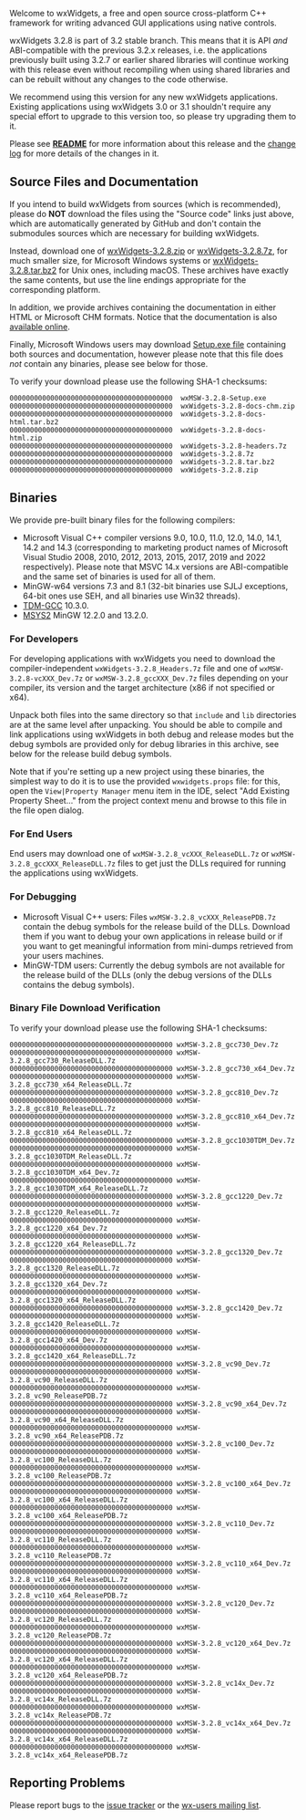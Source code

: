 Welcome to wxWidgets, a free and open source cross-platform C++ framework for writing advanced GUI applications using native controls.

wxWidgets 3.2.8 is part of 3.2 stable branch. This means that it is API _and_ ABI-compatible with the previous 3.2.x releases, i.e. the applications previously built using 3.2.7 or earlier shared libraries will continue working with this release even without recompiling when using shared libraries and can be rebuilt without any changes to the code otherwise.

We recommend using this version for any new wxWidgets applications. Existing applications using wxWidgets 3.0 or 3.1 shouldn't require any special effort to upgrade to this version too, so please try upgrading them to it.

Please see [**README**](https://raw.githubusercontent.com/wxWidgets/wxWidgets/v3.2.8/docs/readme.txt) for more information about this release and the [change log](https://raw.githubusercontent.com/wxWidgets/wxWidgets/v3.2.8/docs/changes.txt) for more details of the changes in it.


## Source Files and Documentation

If you intend to build wxWidgets from sources (which is recommended), please do **NOT** download the files using the "Source code" links just above, which are automatically generated by GitHub and don't contain the submodules sources which are necessary for building wxWidgets.

Instead, download one of [wxWidgets-3.2.8.zip](https://github.com/wxWidgets/wxWidgets/releases/download/v3.2.8/wxWidgets-3.2.8.zip) or [wxWidgets-3.2.8.7z](https://github.com/wxWidgets/wxWidgets/releases/download/v3.2.8/wxWidgets-3.2.8.7z), for much smaller size, for Microsoft Windows systems or [wxWidgets-3.2.8.tar.bz2](https://github.com/wxWidgets/wxWidgets/releases/download/v3.2.8/wxWidgets-3.2.8.tar.bz2) for Unix ones, including macOS. These archives have exactly the same contents, but use the line endings appropriate for the corresponding platform.

In addition, we provide archives containing the documentation in either HTML or Microsoft CHM formats. Notice that the documentation is also [available online](https://docs.wxwidgets.org/3.2.8).

Finally, Microsoft Windows users may download [Setup.exe file](https://github.com/wxWidgets/wxWidgets/releases/download/v3.2.8/wxMSW-3.2.8-Setup.exe) containing both sources and documentation, however please note that this file does _not_ contain any binaries, please see below for those.

To verify your download please use the following SHA-1 checksums:

    0000000000000000000000000000000000000000  wxMSW-3.2.8-Setup.exe
    0000000000000000000000000000000000000000  wxWidgets-3.2.8-docs-chm.zip
    0000000000000000000000000000000000000000  wxWidgets-3.2.8-docs-html.tar.bz2
    0000000000000000000000000000000000000000  wxWidgets-3.2.8-docs-html.zip
    0000000000000000000000000000000000000000  wxWidgets-3.2.8-headers.7z
    0000000000000000000000000000000000000000  wxWidgets-3.2.8.7z
    0000000000000000000000000000000000000000  wxWidgets-3.2.8.tar.bz2
    0000000000000000000000000000000000000000  wxWidgets-3.2.8.zip

## Binaries

We provide pre-built binary files for the following compilers:

* Microsoft Visual C++ compiler versions 9.0, 10.0, 11.0, 12.0, 14.0, 14.1, 14.2 and 14.3 (corresponding to marketing product names of Microsoft Visual Studio 2008, 2010, 2012, 2013, 2015, 2017, 2019 and 2022 respectively). Please note that MSVC 14.x versions are ABI-compatible and the same set of binaries is used for all of them.
* MinGW-w64 versions 7.3 and 8.1 (32-bit binaries use SJLJ exceptions, 64-bit ones use SEH, and all binaries use Win32 threads).
* [TDM-GCC](https://jmeubank.github.io/tdm-gcc/) 10.3.0.
* [MSYS2](https://www.msys2.org/) MinGW 12.2.0 and 13.2.0.

### For Developers

For developing applications with wxWidgets you need to download the compiler-independent `wxWidgets-3.2.8_Headers.7z` file and one of `wxMSW-3.2.8-vcXXX_Dev.7z` or `wxMSW-3.2.8_gccXXX_Dev.7z` files depending on your compiler, its version and the target architecture (x86 if not specified or x64).

Unpack both files into the same directory so that `include` and `lib` directories are at the same level after unpacking. You should be able to compile and link applications using wxWidgets in both debug and release modes but the debug symbols are provided only for debug libraries in this archive, see below for the release build debug symbols.

Note that if you're setting up a new project using these binaries, the simplest way to do it is to use the provided `wxwidgets.props` file: for this, open the `View|Property Manager` menu item in the IDE, select "Add Existing Property Sheet..." from the project context menu and browse to this file in the file open dialog.

### For End Users

End users may download one of `wxMSW-3.2.8_vcXXX_ReleaseDLL.7z` or `wxMSW-3.2.8_gccXXX_ReleaseDLL.7z` files to get just the DLLs required for running the applications using wxWidgets.

### For Debugging

* Microsoft Visual C++ users: Files `wxMSW-3.2.8_vcXXX_ReleasePDB.7z` contain the debug symbols for the release build of the DLLs. Download them if you want to debug your own applications in release build or if you want to get meaningful information from mini-dumps retrieved from your users machines.
* MinGW-TDM users: Currently the debug symbols are not available for the release build of the DLLs (only the debug versions of the DLLs contains the debug symbols).

### Binary File Download Verification

To verify your download please use the following SHA-1 checksums:

    0000000000000000000000000000000000000000 wxMSW-3.2.8_gcc730_Dev.7z
    0000000000000000000000000000000000000000 wxMSW-3.2.8_gcc730_ReleaseDLL.7z
    0000000000000000000000000000000000000000 wxMSW-3.2.8_gcc730_x64_Dev.7z
    0000000000000000000000000000000000000000 wxMSW-3.2.8_gcc730_x64_ReleaseDLL.7z
    0000000000000000000000000000000000000000 wxMSW-3.2.8_gcc810_Dev.7z
    0000000000000000000000000000000000000000 wxMSW-3.2.8_gcc810_ReleaseDLL.7z
    0000000000000000000000000000000000000000 wxMSW-3.2.8_gcc810_x64_Dev.7z
    0000000000000000000000000000000000000000 wxMSW-3.2.8_gcc810_x64_ReleaseDLL.7z
    0000000000000000000000000000000000000000 wxMSW-3.2.8_gcc1030TDM_Dev.7z
    0000000000000000000000000000000000000000 wxMSW-3.2.8_gcc1030TDM_ReleaseDLL.7z
    0000000000000000000000000000000000000000 wxMSW-3.2.8_gcc1030TDM_x64_Dev.7z
    0000000000000000000000000000000000000000 wxMSW-3.2.8_gcc1030TDM_x64_ReleaseDLL.7z
    0000000000000000000000000000000000000000 wxMSW-3.2.8_gcc1220_Dev.7z
    0000000000000000000000000000000000000000 wxMSW-3.2.8_gcc1220_ReleaseDLL.7z
    0000000000000000000000000000000000000000 wxMSW-3.2.8_gcc1220_x64_Dev.7z
    0000000000000000000000000000000000000000 wxMSW-3.2.8_gcc1220_x64_ReleaseDLL.7z
    0000000000000000000000000000000000000000 wxMSW-3.2.8_gcc1320_Dev.7z
    0000000000000000000000000000000000000000 wxMSW-3.2.8_gcc1320_ReleaseDLL.7z
    0000000000000000000000000000000000000000 wxMSW-3.2.8_gcc1320_x64_Dev.7z
    0000000000000000000000000000000000000000 wxMSW-3.2.8_gcc1320_x64_ReleaseDLL.7z
    0000000000000000000000000000000000000000 wxMSW-3.2.8_gcc1420_Dev.7z
    0000000000000000000000000000000000000000 wxMSW-3.2.8_gcc1420_ReleaseDLL.7z
    0000000000000000000000000000000000000000 wxMSW-3.2.8_gcc1420_x64_Dev.7z
    0000000000000000000000000000000000000000 wxMSW-3.2.8_gcc1420_x64_ReleaseDLL.7z
    0000000000000000000000000000000000000000 wxMSW-3.2.8_vc90_Dev.7z
    0000000000000000000000000000000000000000 wxMSW-3.2.8_vc90_ReleaseDLL.7z
    0000000000000000000000000000000000000000 wxMSW-3.2.8_vc90_ReleasePDB.7z
    0000000000000000000000000000000000000000 wxMSW-3.2.8_vc90_x64_Dev.7z
    0000000000000000000000000000000000000000 wxMSW-3.2.8_vc90_x64_ReleaseDLL.7z
    0000000000000000000000000000000000000000 wxMSW-3.2.8_vc90_x64_ReleasePDB.7z
    0000000000000000000000000000000000000000 wxMSW-3.2.8_vc100_Dev.7z
    0000000000000000000000000000000000000000 wxMSW-3.2.8_vc100_ReleaseDLL.7z
    0000000000000000000000000000000000000000 wxMSW-3.2.8_vc100_ReleasePDB.7z
    0000000000000000000000000000000000000000 wxMSW-3.2.8_vc100_x64_Dev.7z
    0000000000000000000000000000000000000000 wxMSW-3.2.8_vc100_x64_ReleaseDLL.7z
    0000000000000000000000000000000000000000 wxMSW-3.2.8_vc100_x64_ReleasePDB.7z
    0000000000000000000000000000000000000000 wxMSW-3.2.8_vc110_Dev.7z
    0000000000000000000000000000000000000000 wxMSW-3.2.8_vc110_ReleaseDLL.7z
    0000000000000000000000000000000000000000 wxMSW-3.2.8_vc110_ReleasePDB.7z
    0000000000000000000000000000000000000000 wxMSW-3.2.8_vc110_x64_Dev.7z
    0000000000000000000000000000000000000000 wxMSW-3.2.8_vc110_x64_ReleaseDLL.7z
    0000000000000000000000000000000000000000 wxMSW-3.2.8_vc110_x64_ReleasePDB.7z
    0000000000000000000000000000000000000000 wxMSW-3.2.8_vc120_Dev.7z
    0000000000000000000000000000000000000000 wxMSW-3.2.8_vc120_ReleaseDLL.7z
    0000000000000000000000000000000000000000 wxMSW-3.2.8_vc120_ReleasePDB.7z
    0000000000000000000000000000000000000000 wxMSW-3.2.8_vc120_x64_Dev.7z
    0000000000000000000000000000000000000000 wxMSW-3.2.8_vc120_x64_ReleaseDLL.7z
    0000000000000000000000000000000000000000 wxMSW-3.2.8_vc120_x64_ReleasePDB.7z
    0000000000000000000000000000000000000000 wxMSW-3.2.8_vc14x_Dev.7z
    0000000000000000000000000000000000000000 wxMSW-3.2.8_vc14x_ReleaseDLL.7z
    0000000000000000000000000000000000000000 wxMSW-3.2.8_vc14x_ReleasePDB.7z
    0000000000000000000000000000000000000000 wxMSW-3.2.8_vc14x_x64_Dev.7z
    0000000000000000000000000000000000000000 wxMSW-3.2.8_vc14x_x64_ReleaseDLL.7z
    0000000000000000000000000000000000000000 wxMSW-3.2.8_vc14x_x64_ReleasePDB.7z

## Reporting Problems

Please report bugs to the [issue tracker](https://github.com/wxWidgets/wxWidgets/issues/new) or the [wx-users mailing list](http://groups.google.com/group/wx-users).
